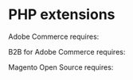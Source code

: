# PHP extensions

Adobe Commerce requires:


B2B for Adobe Commerce requires:


Magento Open Source requires:

